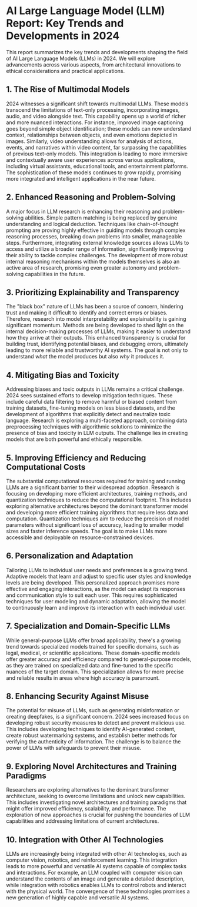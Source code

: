 # AI Large Language Model (LLM) Report: Key Trends and Developments in 2024

This report summarizes the key trends and developments shaping the field of AI Large Language Models (LLMs) in 2024.  We will explore advancements across various aspects, from architectural innovations to ethical considerations and practical applications.


## 1. The Rise of Multimodal Models

2024 witnesses a significant shift towards multimodal LLMs.  These models transcend the limitations of text-only processing, incorporating images, audio, and video alongside text.  This capability opens up a world of richer and more nuanced interactions.  For instance, improved image captioning goes beyond simple object identification; these models can now understand context, relationships between objects, and even emotions depicted in images.  Similarly, video understanding allows for analysis of actions, events, and narratives within video content, far surpassing the capabilities of previous text-only models.  This integration is leading to more immersive and contextually aware user experiences across various applications, including virtual assistants, educational tools, and entertainment platforms. The sophistication of these models continues to grow rapidly, promising more integrated and intelligent applications in the near future.


## 2. Enhanced Reasoning and Problem-Solving

A major focus in LLM research is enhancing their reasoning and problem-solving abilities.  Simple pattern matching is being replaced by genuine understanding and logical deduction.  Techniques like chain-of-thought prompting are proving highly effective in guiding models through complex reasoning processes, breaking down problems into smaller, manageable steps.  Furthermore, integrating external knowledge sources allows LLMs to access and utilize a broader range of information, significantly improving their ability to tackle complex challenges.  The development of more robust internal reasoning mechanisms within the models themselves is also an active area of research, promising even greater autonomy and problem-solving capabilities in the future.


## 3. Prioritizing Explainability and Transparency

The "black box" nature of LLMs has been a source of concern, hindering trust and making it difficult to identify and correct errors or biases.  Therefore, research into model interpretability and explainability is gaining significant momentum.  Methods are being developed to shed light on the internal decision-making processes of LLMs, making it easier to understand how they arrive at their outputs.  This enhanced transparency is crucial for building trust, identifying potential biases, and debugging errors, ultimately leading to more reliable and trustworthy AI systems.  The goal is not only to understand *what* the model produces but also *why* it produces it.


## 4. Mitigating Bias and Toxicity

Addressing biases and toxic outputs in LLMs remains a critical challenge.  2024 sees sustained efforts to develop mitigation techniques.  These include careful data filtering to remove harmful or biased content from training datasets, fine-tuning models on less biased datasets, and the development of algorithms that explicitly detect and neutralize toxic language.  Research is exploring a multi-faceted approach, combining data preprocessing techniques with algorithmic solutions to minimize the presence of bias and toxicity in LLM outputs.  The challenge lies in creating models that are both powerful and ethically responsible.


## 5. Improving Efficiency and Reducing Computational Costs

The substantial computational resources required for training and running LLMs are a significant barrier to their widespread adoption.  Research is focusing on developing more efficient architectures, training methods, and quantization techniques to reduce the computational footprint.  This includes exploring alternative architectures beyond the dominant transformer model and developing more efficient training algorithms that require less data and computation.  Quantization techniques aim to reduce the precision of model parameters without significant loss of accuracy, leading to smaller model sizes and faster inference speeds.  The goal is to make LLMs more accessible and deployable on resource-constrained devices.


## 6. Personalization and Adaptation

Tailoring LLMs to individual user needs and preferences is a growing trend.  Adaptive models that learn and adjust to specific user styles and knowledge levels are being developed.  This personalized approach promises more effective and engaging interactions, as the model can adapt its responses and communication style to suit each user.  This requires sophisticated techniques for user modeling and dynamic adaptation, allowing the model to continuously learn and improve its interaction with each individual user.


## 7. Specialization and Domain-Specific LLMs

While general-purpose LLMs offer broad applicability, there's a growing trend towards specialized models trained for specific domains, such as legal, medical, or scientific applications.  These domain-specific models offer greater accuracy and efficiency compared to general-purpose models, as they are trained on specialized data and fine-tuned to the specific nuances of the target domain.  This specialization allows for more precise and reliable results in areas where high accuracy is paramount.


## 8. Enhancing Security Against Misuse

The potential for misuse of LLMs, such as generating misinformation or creating deepfakes, is a significant concern.  2024 sees increased focus on developing robust security measures to detect and prevent malicious use.  This includes developing techniques to identify AI-generated content, create robust watermarking systems, and establish better methods for verifying the authenticity of information.  The challenge is to balance the power of LLMs with safeguards to prevent their misuse.


## 9. Exploring Novel Architectures and Training Paradigms

Researchers are exploring alternatives to the dominant transformer architecture, seeking to overcome limitations and unlock new capabilities.  This includes investigating novel architectures and training paradigms that might offer improved efficiency, scalability, and performance.  The exploration of new approaches is crucial for pushing the boundaries of LLM capabilities and addressing limitations of current architectures.


## 10. Integration with Other AI Technologies

LLMs are increasingly being integrated with other AI technologies, such as computer vision, robotics, and reinforcement learning.  This integration leads to more powerful and versatile AI systems capable of complex tasks and interactions.  For example, an LLM coupled with computer vision can understand the contents of an image and generate a detailed description, while integration with robotics enables LLMs to control robots and interact with the physical world.  The convergence of these technologies promises a new generation of highly capable and versatile AI systems.